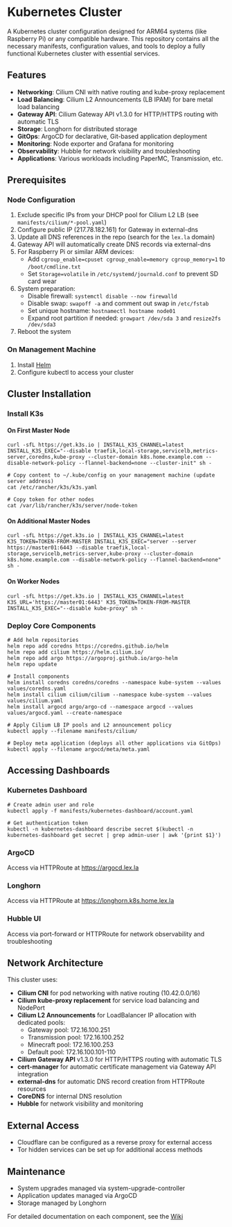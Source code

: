 # Kubernetes Cluster

A Kubernetes cluster configuration designed for ARM64 systems (like Raspberry Pi) or any compatible hardware. This repository contains all the necessary manifests, configuration values, and tools to deploy a fully functional Kubernetes cluster with essential services.

## Features

- **Networking**: Cilium CNI with native routing and kube-proxy replacement
- **Load Balancing**: Cilium L2 Announcements (LB IPAM) for bare metal load balancing
- **Gateway API**: Cilium Gateway API v1.3.0 for HTTP/HTTPS routing with automatic TLS
- **Storage**: Longhorn for distributed storage
- **GitOps**: ArgoCD for declarative, Git-based application deployment
- **Monitoring**: Node exporter and Grafana for monitoring
- **Observability**: Hubble for network visibility and troubleshooting
- **Applications**: Various workloads including PaperMC, Transmission, etc.

## Prerequisites

### Node Configuration

1. Exclude specific IPs from your DHCP pool for Cilium L2 LB (see `manifests/cilium/*-pool.yaml`)
2. Configure public IP (217.78.182.161) for Gateway in external-dns
3. Update all DNS references in the repo (search for the `lex.la` domain)
4. Gateway API will automatically create DNS records via external-dns
5. For Raspberry Pi or similar ARM devices:
   - Add `cgroup_enable=cpuset cgroup_enable=memory cgroup_memory=1` to `/boot/cmdline.txt`
   - Set `Storage=volatile` in `/etc/systemd/journald.conf` to prevent SD card wear
6. System preparation:
   - Disable firewall: `systemctl disable --now firewalld`
   - Disable swap: `swapoff -a` and comment out swap in `/etc/fstab`
   - Set unique hostname: `hostnamectl hostname node01`
   - Expand root partition if needed: `growpart /dev/sda 3` and `resize2fs /dev/sda3`
7. Reboot the system

### On Management Machine

1. Install [Helm](https://helm.sh/docs/intro/install/)
2. Configure kubectl to access your cluster

## Cluster Installation

### Install K3s

#### On First Master Node

```shell
curl -sfL https://get.k3s.io | INSTALL_K3S_CHANNEL=latest INSTALL_K3S_EXEC="--disable traefik,local-storage,servicelb,metrics-server,coredns,kube-proxy --cluster-domain k8s.home.example.com --disable-network-policy --flannel-backend=none --cluster-init" sh -

# Copy content to ~/.kube/config on your management machine (update server address)
cat /etc/rancher/k3s/k3s.yaml

# Copy token for other nodes
cat /var/lib/rancher/k3s/server/node-token
```

#### On Additional Master Nodes

```shell
curl -sfL https://get.k3s.io | INSTALL_K3S_CHANNEL=latest K3S_TOKEN=TOKEN-FROM-MASTER INSTALL_K3S_EXEC="server --server https://master01:6443 --disable traefik,local-storage,servicelb,metrics-server,kube-proxy --cluster-domain k8s.home.example.com --disable-network-policy --flannel-backend=none" sh -
```

#### On Worker Nodes

```shell
curl -sfL https://get.k3s.io | INSTALL_K3S_CHANNEL=latest K3S_URL='https://master01:6443' K3S_TOKEN=TOKEN-FROM-MASTER INSTALL_K3S_EXEC="--disable kube-proxy" sh -
```

### Deploy Core Components

```shell
# Add helm repositories
helm repo add coredns https://coredns.github.io/helm
helm repo add cilium https://helm.cilium.io/
helm repo add argo https://argoproj.github.io/argo-helm
helm repo update

# Install components
helm install coredns coredns/coredns --namespace kube-system --values values/coredns.yaml
helm install cilium cilium/cilium --namespace kube-system --values values/cilium.yaml
helm install argocd argo/argo-cd --namespace argocd --values values/argocd.yaml --create-namespace

# Apply Cilium LB IP pools and L2 announcement policy
kubectl apply --filename manifests/cilium/

# Deploy meta application (deploys all other applications via GitOps)
kubectl apply --filename argocd/meta/meta.yaml
```

## Accessing Dashboards

### Kubernetes Dashboard

```shell
# Create admin user and role
kubectl apply -f manifests/kubernetes-dashboard/account.yaml

# Get authentication token
kubectl -n kubernetes-dashboard describe secret $(kubectl -n kubernetes-dashboard get secret | grep admin-user | awk '{print $1}')
```

### ArgoCD

Access via HTTPRoute at https://argocd.lex.la

### Longhorn

Access via HTTPRoute at https://longhorn.k8s.home.lex.la

### Hubble UI

Access via port-forward or HTTPRoute for network observability and troubleshooting

## Network Architecture

This cluster uses:
- **Cilium CNI** for pod networking with native routing (10.42.0.0/16)
- **Cilium kube-proxy replacement** for service load balancing and NodePort
- **Cilium L2 Announcements** for LoadBalancer IP allocation with dedicated pools:
  - Gateway pool: 172.16.100.251
  - Transmission pool: 172.16.100.252
  - Minecraft pool: 172.16.100.253
  - Default pool: 172.16.100.101-110
- **Cilium Gateway API** v1.3.0 for HTTP/HTTPS routing with automatic TLS
- **cert-manager** for automatic certificate management via Gateway API integration
- **external-dns** for automatic DNS record creation from HTTPRoute resources
- **CoreDNS** for internal DNS resolution
- **Hubble** for network visibility and monitoring

## External Access

- Cloudflare can be configured as a reverse proxy for external access
- Tor hidden services can be set up for additional access methods

## Maintenance

- System upgrades managed via system-upgrade-controller
- Application updates managed via ArgoCD
- Storage managed by Longhorn

For detailed documentation on each component, see the [Wiki](../k8s.wiki)
